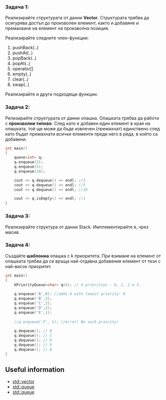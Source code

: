 ### Задача 1:
Реализирайте структурата от данни **Vector**. 
Структурата трябва да осигурява достъп до произволен елемент, както и добавяне и премахване на елемент на произволна позиция.

Реализирайте следните член-функции:
  1. pushBack(..)
  2. pushAt(..)
  3. popBack(..)
  4. popAt(..)
  5. operator[]
  6. empty(..)
  7. clear(..)
  8. swap(..)

Реализирайте и други подходящи функции.


### Задача 2:
Релизирайте структурата от данни опашка. Опашката трябва да работи с **произволни типове**. След като е добавен един елемент в края на опашката, той ще може да бъде извлечен (премахнат) единствено след като бъдат премахнати всички елементи преди него в реда, в който са добавени.

```c++
int main()
{
	quene<int> q;
	q.enqueue(3);
	q.enqueue(5);
	q.enqueue(10);

	cout << q.dequeue() << endl; //3
	cout << q.dequeue() << endl; //5
	cout << q.dequeue() << endl; //10

	cout << q.isEmpty() << endl; //1	
}
```

### Задача 3:
Реализирайте структура от данни Stack. Имплементирайте я, чрез масив. 

### Задача 4:
 Създайте **шаблонна** опашка с k приоритета. При взимане на елемент от опашката трябва да се връща най-отдавна добавения елемент от тези с най-висок приоритет.
 
```c++
int main()
{
	kPriorityQueue<char> q(4); // 4 priorities - 0, 1, 2 и 3.
	
	q.enqueue('A',0): //adds A with lowest priority: 0
	q.enqueue('B',3);
	q.enqueue('C',2);
	q.enqueue('D',2);
	q.enqueue('E',1);
	
	//q.enqueue('F', 5); //error! No such priority!
	
	q.dequeue(); // B
	q.dequeue(); // C
	q.dequeue(); // D
	q.dequeue(); // E
	q.dequeue(); // A
}
 ```

## Useful information
- [std::vector](https://www.cplusplus.com/reference/vector/vector/?kw=vector)
- [std::queue](https://www.cplusplus.com/reference/queue/queue/?kw=queue)
- [std::queue](https://en.cppreference.com/w/cpp/container/stack)
